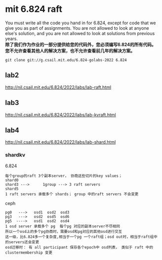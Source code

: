 # mit 6.824 raft


You must write all the code you hand in for 6.824, except for code that we give you as part of assignments. 
You are not allowed to look at anyone else's solution, and you are not allowed to look at solutions from previous years. 
<br>**除了我们作为作业的一部分提供给您的代码外，您必须编写6.824的所有代码。
您不允许查看其他人的解决方案，也不允许查看前几年的解决方案。**

```
git clone git://g.csail.mit.edu/6.824-golabs-2022 6.824
```

## lab2
http://nil.csail.mit.edu/6.824/2022/labs/lab-raft.html

## lab3
http://nil.csail.mit.edu/6.824/2022/labs/lab-kvraft.html

## lab4
http://nil.csail.mit.edu/6.824/2022/labs/lab-shard.html

### shardkv
6.824
```
每个group的raft 3个副本server， 协商这些切片的key values；  
shard0
shard3 --->      1group ---> 3 raft servers   
shard5
1 raft servers 承载多个 shards； group 中的raft servers 不会变更
```
ceph
```
pg0   --->   osd1  osd2  osd3
pg3   --->   osd2  osd5  osd6
pg5  ---->   osd1  osd2  osd4
1 osd server 承载多个 pg  每个pg 对应的副本server不尽相同 
所以一个osd上的多个pg协商时，需要osd和pg对应的其他osd进行交互
这一级，比6.824多一个复杂度,相当于一个pg 一个raft组；osd out时，相当于raft组中的servers还会变更
osd迁移时： 有 all participant 保存各个epoch中 osd列表， 类似于 raft 中的 clustermembership 变更
```


